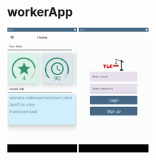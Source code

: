 # workerApp

<img src="https://github.com/freshGreenSalad/workerApp/blob/master/Screenshot_20220915_144745.png" width=32% height=32%> <img src="https://github.com/freshGreenSalad/workerApp/blob/master/Screenshot_20220915_145803.png" width=32% height=32%>


